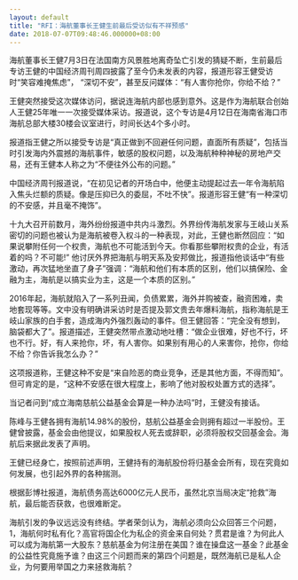 ```yaml
---
layout: default
title: "RFI：海航董事长王健生前最后受访似有不祥预感"
date: 2018-07-07T09:48:46.000000+08:00
---
```


海航董事长王健7月3日在法国南方风景胜地离奇坠亡引发的猜疑不断，生前最后专访王健的中国经济周刊周四披露了至今仍未发表的内容，报道形容王健受访时“笑容难掩焦虑”， “深切不安”，甚至反问媒体：“有人害你抢你，你给不给？”

王健突然接受这次媒体访问，据说连海航内部也感到意外。这是作为海航联合创始人王健25年唯一一次接受媒体采访。报道说，这个专访是4月12日在海南省海口市海航总部大楼30楼会议室进行，时间长达4个多小时。

报道指王健之所以接受专访是“真正做到不回避任何问题，直面所有质疑”，包括当时引发海内外震撼的海航事件，敏感的股权问题，以及海航种种神秘的房地产交易，还有王健本人称之为“不便往外公布的问题。”

中国经济周刊报道说，“在初见记者的开场白中，他便主动提起过去一年令海航陷入焦头烂额的质疑。像是压抑已久的委屈，不吐不快”。报道形容王健“有一种深切的不安感，并且毫不掩饰”。

十九大召开前数月，海外纷纷报道中共内斗激烈。外界纷传海航发家与王岐山关系密切的问题也被认为是海航被卷入权斗的一种表现，对此，王健也断然回应：“如果说攀附任何一个权贵，海航也不可能活到今天。你看那些攀附权贵的企业，有活着的吗？不可能!” 他讨厌外界把海航与明天系及安邦做比，报道指他谈话中“有些激动，再次猛地坐直了身子”强调：“海航和他们有本质的区别，他们以搞保险、金融为主，海航是以搞实业为主，这是一个本质的区别。”

2016年起，海航就陷入了一系列丑闻，负债累累，海外并购被查，融资困难，卖地套现等等。文中没有明确讲采访时是否提及郭文贵去年爆料海航，指称海航是王岐山家族的白手套，造成海内外强烈轰动的事件。但王健回答：“完全没有想到，脑袋都大了”。报道描述，王健突然带点激动地吐槽：“做企业很难，好也不行，坏也不行。好，有人来抢你，坏，有人害你。如果别有用心的人来害你，抢你，你给不给？你告诉我怎么办？”

这项报道称，王健这种不安是“来自险恶的商业竞争，还是其他方面，不得而知”。但可肯定的是，“这种不安感在很大程度上，影响了他对股权处置方式的选择”。

当记者问到“成立海南慈航公益基金会算是一种办法吗”时，王健没有接话。

陈峰与王健各拥有海航14.98%的股份，慈航公益基金会则拥有超过一半股份。王健曾披露，基金会由他提议，如果股权人死去或辞职，必须将股权交回基金会。海航后来据此发表了声明。

王健已经身亡，按照前述声明，王健持有的海航股份将归基金会所有，现在究竟如何发展，也引起外界的各种揣测。

根据彭博社报道，海航债务高达6000亿元人民币，虽然北京当局决定“抢救”海航，最后能否获救，也很难断定。

海航引发的争议远远没有终结。学者荣剑认为，海航必须向公众回答三个问题，1，海航何时私有化？高官将国企化为私企的资金来自何处？贯君是谁？为何此人可以成为海航第一大股东？慈航基金为何注册在美国？谁在操盘这一基金？此基金的公益性究竟施予谁？由这三个问题而来的第四个问题是，既然海航已是私人企业，为何要用举国之力来拯救海航？

